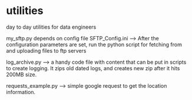 # utilities
day to day utilities for data engineers

my_sftp.py depends on config file SFTP_Config.ini
--> After the configuration parameters are set, run the python script for fetching from and uploading files to ftp servers

log_archive.py
--> a handy code file with content that can be put in scripts to create logging. It zips old dated logs, and creates 
new zip after it hits 200MB size.

requests_example.py
--> simple google request to get the location information.
